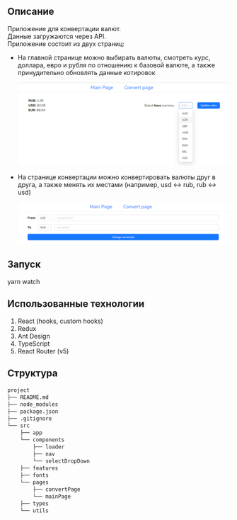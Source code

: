 ## Описание

Приложение для конвертации валют.  
Данные загружаются через API.  
Приложение состоит из двух страниц:

- На главной странице можно выбирать валюты, смотреть курс, доллара, евро и рубля по отношению к базовой валюте, а также принудительно обновлять данные котировок

  ![img](./public/img/readme/page-1.png)

- На странице конвертации можно конвертировать валюты друг в друга, а также менять их местами (например, usd <-> rub, rub <-> usd)

  ![img](./public/img/readme/page-2.png)

## Запуск

yarn watch

## Использованные технологии

1. React (hooks, custom hooks)
2. Redux
3. Ant Design
4. TypeScript
5. React Router (v5)

## Структура

```
project
├── README.md
├── node_modules
├── package.json
├── .gitignore
└── src
    ├── app
    └── components
        ├── loader
        ├── nav
        └── selectDropDown
    ├── features
    ├── fonts
    └── pages
        ├── convertPage
        └── mainPage
    ├── types
    └── utils
```
